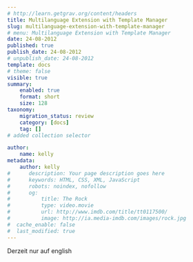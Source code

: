```yaml
---
# http://learn.getgrav.org/content/headers
title: Multilanguage Extension with Template Manager
slug: multilanguage-extension-with-template-manager
# menu: Multilanguage Extension with Template Manager
date: 24-08-2012
published: true
publish_date: 24-08-2012
# unpublish_date: 24-08-2012
template: docs
# theme: false
visible: true
summary:
    enabled: true
    format: short
    size: 128
taxonomy:
    migration_status: review
    category: [docs]
    tag: []
# added collection selector

author:
    name: kelly
metadata:
    author: kelly
#      description: Your page description goes here
#      keywords: HTML, CSS, XML, JavaScript
#      robots: noindex, nofollow
#      og:
#          title: The Rock
#          type: video.movie
#          url: http://www.imdb.com/title/tt0117500/
#          image: http://ia.media-imdb.com/images/rock.jpg
#  cache_enable: false
#  last_modified: true
---
```


Derzeit nur auf english
